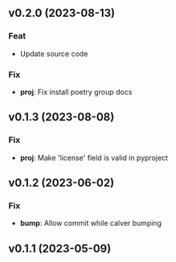 ## v0.2.0 (2023-08-13)

### Feat

- Update source code

### Fix

- **proj**: Fix install poetry group docs

## v0.1.3 (2023-08-08)

### Fix

- **proj**: Make 'license' field is valid in pyproject

## v0.1.2 (2023-06-02)

### Fix

- **bump**: Allow commit while calver bumping

## v0.1.1 (2023-05-09)
